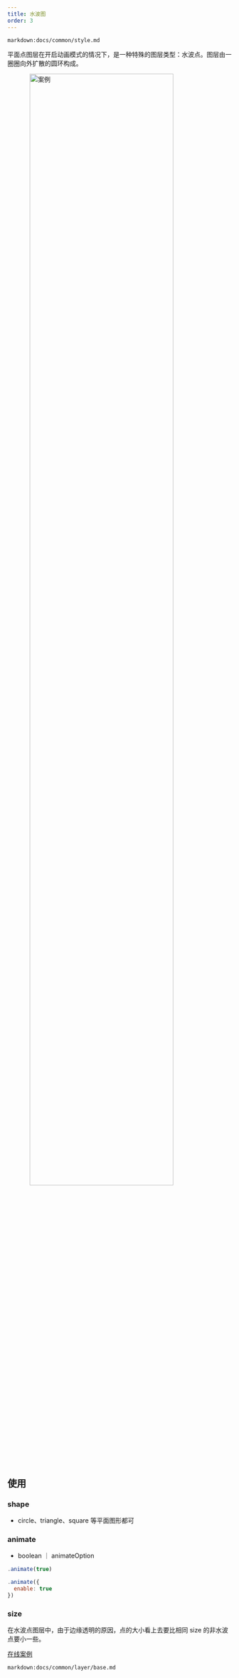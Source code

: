 ```yaml
---
title: 水波图
order: 3
---
```


`markdown:docs/common/style.md`

平面点图层在开启动画模式的情况下，是一种特殊的图层类型：水波点。图层由一圈圈向外扩散的圆环构成。

<img width="80%" style="display: block;margin: 0 auto;" alt="案例" src='https://gw.alipayobjects.com/mdn/rms_816329/afts/img/A*pcp3RKnNK1oAAAAAAAAAAAAAARQnAQ'>

## 使用

### shape

- circle、triangle、square 等平面图形都可

### animate

- boolean ｜ animateOption

```javascript
.animate(true)

.animate({
  enable: true
})
```

### size
在水波点图层中，由于边缘透明的原因，点的大小看上去要比相同 size 的非水波点要小一些。


[在线案例](../../../examples/point/scatter#animatePoint)

`markdown:docs/common/layer/base.md`
